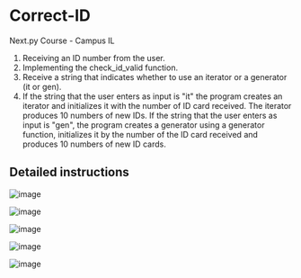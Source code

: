 # Correct-ID
Next.py Course - Campus IL
1.	Receiving an ID number from the user.
2.	Implementing the check_id_valid function.
3.	Receive a string that indicates whether to use an iterator or a generator (it or gen).
4.	If the string that the user enters as input is "it" the program creates an iterator and initializes it with the number of ID card received. The iterator produces 10 numbers of new IDs. If the string that the user enters as input is "gen", the program creates a generator using a generator function, initializes it by the number of the ID card received and produces 10 numbers of new ID cards.


## Detailed instructions
![image](https://user-images.githubusercontent.com/80900890/134876855-219b213c-ce7c-4381-8fad-dfbf3c0d672c.png)

![image](https://user-images.githubusercontent.com/80900890/134876952-b27021cc-4e9e-444e-9bb9-b04a5f544293.png)

![image](https://user-images.githubusercontent.com/80900890/134877037-41929984-e24b-41eb-a8ff-5ba31d261fac.png)

![image](https://user-images.githubusercontent.com/80900890/134877123-cb562dd9-afd7-47be-949d-dc4804740517.png)

![image](https://user-images.githubusercontent.com/80900890/134877230-8254b3ce-fc2f-433b-ae92-e1c9dc9671b5.png)

